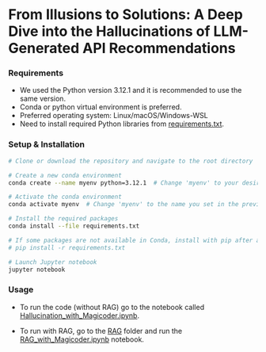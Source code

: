 # From Illusions to Solutions: A Deep Dive into the Hallucinations of LLM-Generated API Recommendations


### Requirements

- We used the Python version 3.12.1 and it is recommended to use the same version.
- Conda or python virtual environment is preferred.
- Preferred operating system: Linux/macOS/Windows-WSL
- Need to install required Python libraries from [requirements.txt](requirements.txt).

### Setup & Installation

```bash
# Clone or download the repository and navigate to the root directory

# Create a new conda environment
conda create --name myenv python=3.12.1  # Change 'myenv' to your desired conda environment name.

# Activate the conda environment
conda activate myenv  # Change 'myenv' to the name you set in the previous step.

# Install the required packages
conda install --file requirements.txt

# If some packages are not available in Conda, install with pip after activating the conda environment:
# pip install -r requirements.txt

# Launch Jupyter notebook
jupyter notebook
```

### Usage
- To run the code (without RAG) go to the notebook called [Hallucination_with_Magicoder.ipynb](Hallucination_with_Magicoder.ipynb).

- To run with RAG, go to the [RAG](RAG) folder and run the [RAG_with_Magicoder.ipynb](RAG/RAG_with_Magicoder.ipynb) notebook.